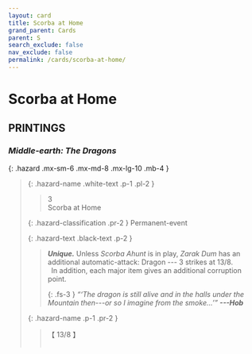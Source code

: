 ```yaml
---
layout: card
title: Scorba at Home
grand_parent: Cards
parent: S
search_exclude: false
nav_exclude: false
permalink: /cards/scorba-at-home/
---
```


# Scorba at Home


## PRINTINGS


### _Middle-earth: The Dragons_

{: .hazard .mx-sm-6 .mx-md-8 .mx-lg-10 .mb-4 }
> {: .hazard-name .white-text .p-1 .pl-2 }
> > <div class="hazard-mp">3</div>
> > <div class="card-name">Scorba at Home</div>
>
> {: .hazard-classification .pr-2 }
> Permanent-event
>
> {: .hazard-text .black-text .p-2 }
> > _**Unique.**_ Unless _Scorba Ahunt_ is in play, _Zarak Dum_ has an additional automatic-attack: Dragon --- 3 strikes at 13/8. <br>&ensp;In addition, each major item gives an additional corruption point.   
> > 
> > {: .fs-3 } 
> > _“‘The dragon is still alive and in the halls under the Mountain then---or so I imagine from the smoke...’”_ ***---&#65279;Hob*** 
>
> {: .hazard-name .p-1 .pr-2 }
> > <div class="card-shield">【 13/8 】</div>
> > <div class="card-corruption">&nbsp;</div>


